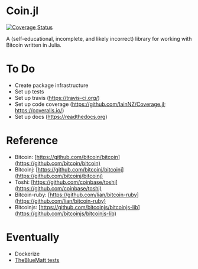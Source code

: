 Coin.jl
=========
[![Coverage Status](https://coveralls.io/repos/danielsuo/Coin.jl/badge.png)](https://coveralls.io/r/danielsuo/Coin.jl)

A (self-educational, incomplete, and likely incorrect) library for working with Bitcoin written in Julia.

# To Do
- Create package infrastructure
- Set up tests
- Set up travis (https://travis-ci.org/)
- Set up code coverage (https://github.com/IainNZ/Coverage.jl; https://coveralls.io/)
- Set up docs (https://readthedocs.org)

# Reference
- Bitcoin: [https://github.com/bitcoin/bitcoin](https://github.com/bitcoin/bitcoin)
- Bitcoinj: [https://github.com/bitcoinj/bitcoinj](https://github.com/bitcoinj/bitcoinj)
- Toshi: [https://github.com/coinbase/toshi](https://github.com/coinbase/toshi)
- Bitcoin-ruby: [https://github.com/lian/bitcoin-ruby](https://github.com/lian/bitcoin-ruby)
- Bitcoinjs: [https://github.com/bitcoinjs/bitcoinjs-lib](https://github.com/bitcoinjs/bitcoinjs-lib)

# Eventually
- Dockerize
- [TheBlueMatt tests](https://github.com/TheBlueMatt/test-scripts)